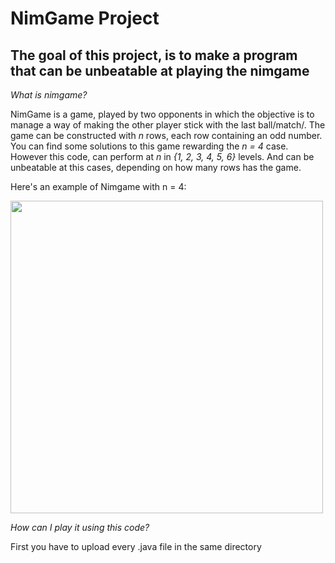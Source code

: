 # NimGame Project
## The goal of this project, is to make a program that can be unbeatable at playing the nimgame
*What is nimgame?*

NimGame is a game, played by two opponents in which the objective is to manage a way of making the other player stick with the last ball/match/. 
The game can be constructed with _n_ rows, each row containing an odd number. You can find some solutions to this game rewarding the _n = 4_ case. However this code, can perform at _n_ in _{1, 2, 3, 4, 5, 6}_ levels. And can be unbeatable at this cases, depending on how many rows has the game. 

Here's an example of Nimgame with n = 4:
 
<img src="https://upload.wikimedia.org/wikipedia/commons/thumb/f/f6/NimGame.svg/1200px-NimGame.svg.png" width="500" height="500"> 

*How can I play it using this code?*

First you have to upload every .java file in the same directory
